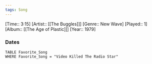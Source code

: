 ```yaml
---
tags: Song  
---
```

[Time:: 3:15]
[Artist:: [[The Buggles]]]
[Genre:: New Wave]
[Played:: 1]
[Album:: [[The Age of Plastic]]]
[Year:: 1979]
### Dates
````dataview
TABLE Favorite_Song
WHERE Favorite_Song = "Video Killed The Radio Star"
````